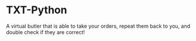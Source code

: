 # TXT-Python
A virtual butler that is able to take your orders, repeat them back to you, and double check if they are correct!
